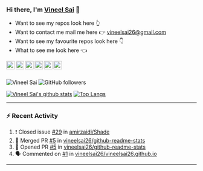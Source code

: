 ### Hi there, I'm [Vineel Sai](https://vineelsai.me) 👋

* Want to see my repos look here 👆 <br>
* Want to contact me mail me here 👉 vineelsai26@gmail.com <br>
* Want to see my favourite repos look here 👇 <br>
* What to see me look here 👈 <br>

<a href="https://www.facebook.com/vineelsai26/">
  <img align="left" alt="Vineel Sai's Facebook" width="22px" src="https://cdn.jsdelivr.net/npm/simple-icons@v3/icons/facebook.svg" />
</a>
<a href="https://instagram.com/vineelsai26/">
  <img align="left" alt="Vineel Sai's Instagram" width="22px" src="https://cdn.jsdelivr.net/npm/simple-icons@v3/icons/instagram.svg" />
</a>
<a href="https://twitter.com/vineelsai26">
  <img align="left" alt="Vineel Sai's Twitter" width="22px" src="https://cdn.jsdelivr.net/npm/simple-icons@v3/icons/twitter.svg" />
</a>
<a href="https://linkedin.com/in/vineelsai26">
  <img align="left" alt="Vineel Sai's Linkdein" width="22px" src="https://cdn.jsdelivr.net/npm/simple-icons@v3/icons/linkedin.svg" />
</a>
<a href="https://github.com/vineelsai26">
  <img align="left" alt="Vineel Sai's Github" width="22px" src="https://cdn.jsdelivr.net/npm/simple-icons@v3/icons/github.svg" />
</a>
<a href="https://t.me/vineelsai">
  <img align="left" alt="Vineel Sai's Telegram" width="22px" src="https://cdn.jsdelivr.net/npm/simple-icons@v3/icons/telegram.svg" />
</a>
<br/>
<br/>

![Vineel Sai](https://komarev.com/ghpvc/?username=vineelsai26) 
![GitHub followers](https://img.shields.io/github/followers/vineelsai26?label=Followers)
<br>

[![Vineel Sai's github stats](https://github-readme-stats.vineelsai.vercel.app/api?username=vineelsai26)](https://github.com/vineelsai26)
[![Top Langs](https://github-readme-stats.vineelsai.vercel.app/api/top-langs/?username=vineelsai26&langs_count=7&exclude_repo=android_device_xiaomi_onclite,device_xiaomi_onclite,android_kernel_xiaomi_onclite,android_vendor_xiaomi_onclite&hide=Smali,Shell)](https://github.com/vineelsai26)
<br>

---
### :zap: Recent Activity
<!--START_SECTION:activity-->
1. ❗️ Closed issue [#29](https://github.com/amirzaidi/Shade/issues/29) in [amirzaidi/Shade](https://github.com/amirzaidi/Shade)
2. 🎉 Merged PR [#5](https://github.com/vineelsai26/github-readme-stats/pull/5) in [vineelsai26/github-readme-stats](https://github.com/vineelsai26/github-readme-stats)
3. 💪 Opened PR [#5](https://github.com/vineelsai26/github-readme-stats/pull/5) in [vineelsai26/github-readme-stats](https://github.com/vineelsai26/github-readme-stats)
4. 🗣 Commented on [#1](https://github.com/vineelsai26/vineelsai26.github.io/issues/1) in [vineelsai26/vineelsai26.github.io](https://github.com/vineelsai26/vineelsai26.github.io)
<!--END_SECTION:activity-->
---
